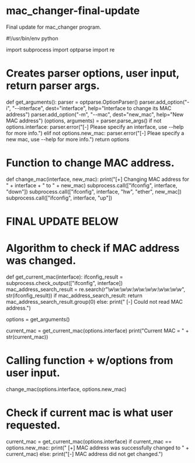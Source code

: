 # mac_changer-final-update
Final update for mac_changer program.

#!/usr/bin/env python

import subprocess
import optparse
import re


# Creates parser options, user input, return parser args.
def get_arguments():
    parser = optparse.OptionParser()
    parser.add_option("-i", "--interface", dest="interface", help="Interface to change its MAC address")
    parser.add_option("-m", "--mac", dest="new_mac", help="New MAC address")
    (options, arguments) = parser.parse_args()
    if not options.interface:
        parser.error("[-] Please specify an interface, use --help for more info.")
    elif not options.new_mac:
        parser.error("[-] Pleae specify a new mac, use --help for more info.")
    return options


# Function to change MAC address.
def change_mac(interface, new_mac):
    print("[+] Changing MAC address for " + interface + " to " + new_mac)
    subprocess.call(["ifconfig", interface, "down"])
    subprocess.call(["ifconfig", interface, "hw", "ether", new_mac])
    subprocess.call(["ifconfig", interface, "up"])

# FINAL UPDATE BELOW

# Algorithm to check if MAC address was changed.
def get_current_mac(interface):
    ifconfig_result = subprocess.check_output(["ifconfig", interface])
    mac_address_search_result = re.search(r"\w\w:\w\w:\w\w:\w\w:\w\w:\w\w", str(ifconfig_result))
    if mac_address_search_result:
        return mac_address_search_result.group(0)
    else:
        print(" [-] Could not read MAC address.")

options = get_arguments()

current_mac = get_current_mac(options.interface)
print("Current MAC = " + str(current_mac))

# Calling function + w/options from user input.
change_mac(options.interface, options.new_mac)

# Check if current mac is what user requested.
current_mac = get_current_mac(options.interface)
if current_mac == options.new_mac:
    print(" [+] MAC address was successfully changed to " + current_mac)
else:
    print("[-] MAC address did not get changed.")
